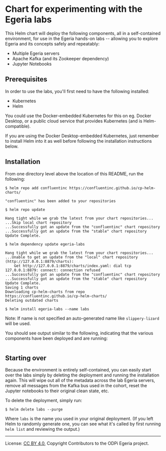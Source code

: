 <!-- SPDX-License-Identifier: CC-BY-4.0 -->
<!-- Copyright Contributors to the ODPi Egeria project. -->

# Chart for experimenting with the Egeria labs

This Helm chart will deploy the following components, all in a self-contained environment,
for use in the Egeria hands-on labs -- allowing you to explore Egeria and its concepts safely
and repeatably:

- Multiple Egeria servers
- Apache Kafka (and its Zookeeper dependency)
- Jupyter Notebooks

## Prerequisites

In order to use the labs, you'll first need to have the following installed:

- Kubernetes
- Helm

You could use the Docker-embedded Kubernetes for this on eg. Docker Desktop,
or a public cloud service that provides Kubernetes (and is Helm-compatible).

If you are using the Docker Desktop-embedded Kubernetes, just remember to install
Helm into it as well before following the installation instructions below.

## Installation

From one directory level above the location of this README, run the following:

```shell script
$ helm repo add confluentinc https://confluentinc.github.io/cp-helm-charts/

"confluentinc" has been added to your repositories

$ helm repo update

Hang tight while we grab the latest from your chart repositories...
...Skip local chart repository
...Successfully got an update from the "confluentinc" chart repository
...Successfully got an update from the "stable" chart repository
Update Complete.

$ helm dependency update egeria-labs

Hang tight while we grab the latest from your chart repositories...
...Unable to get an update from the "local" chart repository (http://127.0.0.1:8879/charts):
	Get http://127.0.0.1:8879/charts/index.yaml: dial tcp 127.0.0.1:8879: connect: connection refused
...Successfully got an update from the "confluentinc" chart repository
...Successfully got an update from the "stable" chart repository
Update Complete.
Saving 1 charts
Downloading cp-helm-charts from repo https://confluentinc.github.io/cp-helm-charts/
Deleting outdated charts

$ helm install egeria-labs --name labs
```

Note: If name is not specified an auto-generated name like `slippery-lizard` will be used.

You should see output similar to the following, indicating that the various
components have been deployed and are running:

```text

```

## Starting over

Because the environment is entirely self-contained, you can easily start over the labs simply
by deleting the deployment and running the installation again. This will wipe out all of the
metadata across the lab Egeria servers, remove all messages from the Kafka bus used in the cohort,
reset the Jupyter notebooks to their original clean state, etc.

To delete the deployment, simply run:

```shell script
$ helm delete labs --purge
```

Where `labs` is the name you used in your original deployment. (If you left Helm to randomly
generate one, you can see what it's called by first running `helm list` and reviewing the output.)

----
License: [CC BY 4.0](https://creativecommons.org/licenses/by/4.0/),
Copyright Contributors to the ODPi Egeria project.
